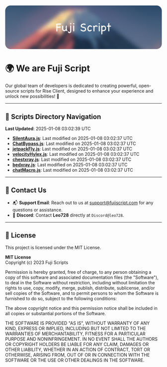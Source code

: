 ![Banner](.github/b.webp)

# 🌍 **We are Fuji Script**

Our global team of developers is dedicated to creating powerful, open-source scripts for Rise Client, designed to enhance your experience and unlock new possibilities! 🌟

---
<!-- SCRIPTS_NAVIGATION_START -->
## 📂 **Scripts Directory Navigation**

**Last Updated**: 2025-01-08 03:02:39 UTC

- **[SilentAura.js](scripts/SilentAura.js)**: Last modified on 2025-01-08 03:02:37 UTC
- **[ChatBypass.js](scripts/ChatBypass.js)**: Last modified on 2025-01-08 03:02:37 UTC
- **[jetpackFly.js](scripts/jetpackFly.js)**: Last modified on 2025-01-08 03:02:37 UTC
- **[velocityHylex.js](scripts/velocityHylex.js)**: Last modified on 2025-01-08 03:02:37 UTC
- **[chestxray.js](scripts/chestxray.js)**: Last modified on 2025-01-08 03:02:37 UTC
- **[bedxray.js](scripts/bedxray.js)**: Last modified on 2025-01-08 03:02:37 UTC
- **[chatMacro.js](scripts/chatMacro.js)**: Last modified on 2025-01-08 03:02:37 UTC

<!-- SCRIPTS_NAVIGATION_END -->

---

## 💬 **Contact Us**  
- 📬 **Support Email**: Reach out to us at [support@fujiscript.com](mailto:support@fujiscript.com) for any questions or assistance.  
- 💬 **Discord**: Contact **Leo728** directly at `Discord@leo728`.

---

## 📜 **License**

This project is licensed under the MIT License.  

**MIT License**  
Copyright (c) 2023 Fuji Scripts  

Permission is hereby granted, free of charge, to any person obtaining a copy of this software and associated documentation files (the "Software"), to deal in the Software without restriction, including without limitation the rights to use, copy, modify, merge, publish, distribute, sublicense, and/or sell copies of the Software, and to permit persons to whom the Software is furnished to do so, subject to the following conditions:  

The above copyright notice and this permission notice shall be included in all copies or substantial portions of the Software.  

THE SOFTWARE IS PROVIDED "AS IS", WITHOUT WARRANTY OF ANY KIND, EXPRESS OR IMPLIED, INCLUDING BUT NOT LIMITED TO THE WARRANTIES OF MERCHANTABILITY, FITNESS FOR A PARTICULAR PURPOSE AND NONINFRINGEMENT. IN NO EVENT SHALL THE AUTHORS OR COPYRIGHT HOLDERS BE LIABLE FOR ANY CLAIM, DAMAGES OR OTHER LIABILITY, WHETHER IN AN ACTION OF CONTRACT, TORT OR OTHERWISE, ARISING FROM, OUT OF OR IN CONNECTION WITH THE SOFTWARE OR THE USE OR OTHER DEALINGS IN THE SOFTWARE.  
